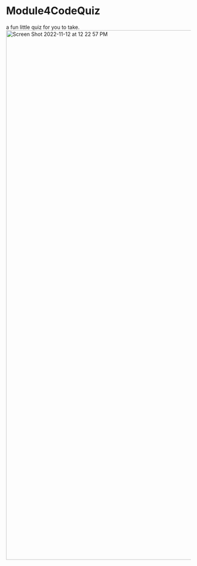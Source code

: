 # Module4CodeQuiz
a fun little quiz for you to take.
<img width="1440" alt="Screen Shot 2022-11-12 at 12 22 57 PM" src="https://user-images.githubusercontent.com/113070891/201486664-a8dce8b1-1957-4ae4-aa55-39823db11dcb.png">
